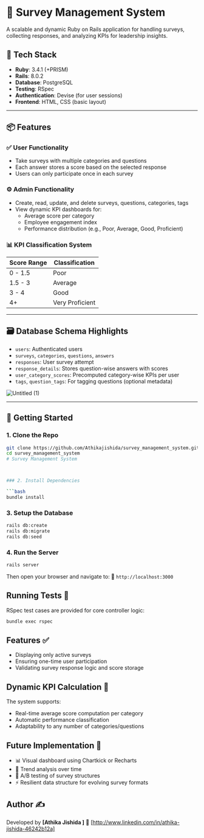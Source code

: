 # 📝 Survey Management System

A scalable and dynamic Ruby on Rails application for handling surveys, collecting responses, and analyzing KPIs for leadership insights.

## 🔧 Tech Stack

- **Ruby**: 3.4.1 (+PRISM)
- **Rails**: 8.0.2
- **Database**: PostgreSQL
- **Testing**: RSpec
- **Authentication**: Devise (for user sessions)
- **Frontend**: HTML, CSS (basic layout)

---

## 📦 Features

### ✅ User Functionality
- Take surveys with multiple categories and questions
- Each answer stores a score based on the selected response
- Users can only participate once in each survey

### ⚙️ Admin Functionality
- Create, read, update, and delete surveys, questions, categories, tags
- View dynamic KPI dashboards for:
  - Average score per category
  - Employee engagement index
  - Performance distribution (e.g., Poor, Average, Good, Proficient)

### 📊 KPI Classification System
| Score Range     | Classification     |
|------------------|--------------------|
| 0 - 1.5          | Poor               |
| 1.5 - 3          | Average            |
| 3 - 4            | Good               |
| 4+               | Very Proficient    |

---

## 🗃️ Database Schema Highlights

- `users`: Authenticated users
- `surveys`, `categories`, `questions`, `answers`
- `responses`: User survey attempt
- `response_details`: Stores question-wise answers with scores
- `user_category_scores`: Precomputed category-wise KPIs per user
- `tags`, `question_tags`: For tagging questions (optional metadata)

![Untitled (1)](https://github.com/user-attachments/assets/7f9e4de1-2088-4ae1-ace9-b17342c7d80b)


---

## 🚀 Getting Started

### 1. Clone the Repo
```bash
git clone https://github.com/Athikajishida/survey_management_system.git
cd survey_management_system
# Survey Management System



### 2. Install Dependencies

```bash
bundle install
```

### 3. Setup the Database

```bash
rails db:create
rails db:migrate
rails db:seed 
```

### 4. Run the Server

```bash
rails server
```

Then open your browser and navigate to: 📍 `http://localhost:3000`

## Running Tests 🧪

RSpec test cases are provided for core controller logic:

```bash
bundle exec rspec
```

## Features ✅

* Displaying only active surveys
* Ensuring one-time user participation
* Validating survey response logic and score storage

## Dynamic KPI Calculation 📐

The system supports:
* Real-time average score computation per category
* Automatic performance classification
* Adaptability to any number of categories/questions

## Future Implementation 🧠

* 📊 Visual dashboard using Chartkick or Recharts
* 📅 Trend analysis over time
* 🧪 A/B testing of survey structures
* ⚡ Resilient data structure for evolving survey formats

## Author ✍️

Developed by **[Athika Jishida ]** 🔗 [http://www.linkedin.com/in/athika-jishida-46242b12a]


